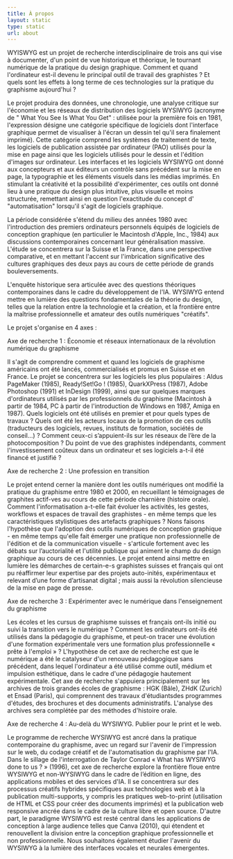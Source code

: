 ```yaml
---
title: À propos
layout: static
type: static
url: about
---
```

WYISWYG est un projet de recherche interdisciplinaire de trois ans qui vise à documenter, d'un point de vue historique et théorique, le tournant numérique de la pratique du design graphique. Comment et quand l'ordinateur est-il devenu le principal outil de travail des graphistes ? Et quels sont les effets à long terme de ces technologies sur la pratique du graphisme aujourd'hui ?

Le projet produira des données, une chronologie, une analyse critique sur l'économie et les réseaux de distribution des logiciels WYSIWYG (acronyme de " What You See Is What You Get" : utilisée pour la première fois en 1981, l'expression désigne une catégorie spécifique de logiciels dont l'interface graphique permet de visualiser à l'écran un dessin tel qu'il sera finalement imprimé). Cette catégorie comprend les systèmes de traitement de texte, les logiciels de publication assistée par ordinateur (PAO) utilisés pour la mise en page ainsi que les logiciels utilisés pour le dessin et l'édition d'images sur ordinateur. Les interfaces et les logiciels WYSIWYG ont donné aux concepteurs et aux éditeurs un contrôle sans précédent sur la mise en page, la typographie et les éléments visuels dans les médias imprimés. En stimulant la créativité et la possibilité d'expérimenter, ces outils ont donné lieu à une pratique du design plus intuitive, plus visuelle et moins structurée, remettant ainsi en question l'exactitude du concept d' "automatisation" lorsqu'il s'agit de logiciels graphique.

La période considérée s'étend du milieu des années 1980 avec l'introduction des premiers ordinateurs personnels équipés de logiciels de conception graphique (en particulier le Macintosh d'Apple, Inc., 1984) aux discussions contemporaines concernant leur généralisation massive. L'étude se concentrera sur la Suisse et la France, dans une perspective comparative, et en mettant l'accent sur l'imbrication significative des cultures graphiques des deux pays au cours de cette période de grands bouleversements.

L'enquête historique sera articulée avec des questions théoriques contemporaines dans le cadre du développement de l'IA. WYSIWYG entend mettre en lumière des questions fondamentales de la théorie du design, telles que la relation entre la technologie et la création, et la frontière entre la maîtrise professionnelle et amateur des outils numériques "créatifs".

Le projet s'organise en 4 axes :

Axe de recherche 1 : Économie et réseaux internationaux de la révolution numérique du graphisme

Il s'agit de comprendre comment et quand les logiciels de graphisme américains ont été lancés, commercialisés et promus en Suisse et en France. Le projet se concentrera sur les logiciels les plus populaires : Aldus PageMaker (1985), Ready!Set!Go ! (1985), QuarkXPress (1987), Adobe Photoshop (1991) et InDesign (1999), ainsi que sur quelques marques d'ordinateurs utilisés par les professionnels du graphisme (Macintosh à partir de 1984, PC à partir de l'introduction de Windows en 1987, Amiga en 1987). Quels logiciels ont été utilisés en premier et pour quels types de travaux ? Quels ont été les acteurs locaux de la promotion de ces outils (traducteurs des logiciels, revues, instituts de formation, sociétés de conseil...) ? Comment ceux-ci s’appuient-ils sur les réseaux de l’ère de la photocomposition ? Du point de vue des graphistes indépendants, comment l'investissement coûteux dans un ordinateur et ses logiciels a-t-il été financé et justifié ? 

Axe de recherche 2 : Une profession en transition

Le projet entend cerner la manière dont les outils numériques ont modifié la pratique du graphisme entre 1980 et 2000, en recueillant le témoignages de graphites actif-ves au cours de cette période charnière (histoire orale). Comment l'informatisation a-t-elle fait évoluer les activités, les gestes, workflows et espaces de travail des graphistes - en même temps que les caractéristiques stylistiques des artefacts graphiques ? Nons faisons l'hypothèse que l'adoption des outils numériques de conception graphique - en même temps qu'elle fait émerger une pratique non professionnelle de l'édition et de la communication visuelle - s'articule fortement avec les débats sur l’auctorialité et l'utilité publique qui animent le champ du design graphique au cours de ces décennies. Le projet entend ainsi mettre en lumière les démarches de certain-e-s graphistes suisses et français qui ont pu réaffirmer leur expertise par des projets auto-inités, expérimentaux et relevant d’une forme d’artisanat digital ; mais aussi la révolution silencieuse de la mise en page de presse.

Axe de recherche 3 : Expérimenter avec le numérique dans l'enseignement du graphisme

Les écoles et les cursus de graphisme suisses et français ont-ils initié ou suivi la transition vers le numérique ? Comment les ordinateurs ont-ils été utilisés dans la pédagogie du graphisme, et peut-on tracer une évolution d'une formation expérimentale vers une formation plus professionnelle « prête à l'emploi » ? L'hypothèse de cet axe de recherche est que le numérique a été le catalyseur d'un renouveau pédagogique sans précédent, dans lequel l'ordinateur a été utilisé comme outil, médium et impulsion esthétique, dans le cadre d'une pédagogie hautement expérimentale. Cet axe de recherche s'appuiera principalement sur les archives de trois grandes écoles de graphisme : HGK (Bâle), ZHdK (Zurich) et Ensad (Paris), qui comprennent des travaux d'étudiantsdes programmes d'études, des brochures et des documents administratifs. L'analyse des archives sera complétée par des méthodes d'histoire orale. 

Axe de recherche 4 : Au-delà du WYSIWYG. Publier pour le print et le web.

Le programme de recherche WYSIWYG est ancré dans la pratique contemporaine du graphisme, avec un regard sur l'avenir de l'impression sur le web, du codage créatif et de l'automatisation du graphisme par l'IA. Dans le sillage de l'interrogation de Taylor Conrad « What has WYSIWYG done to us ? » (1996), cet axe de recherche explore la frontière floue entre WYSIWYG et non-WYSIWYG dans le cadre de l’édition en ligne, des applications mobiles et des services d'IA. Il se concentrera sur des processus créatifs hybrides spécifiques aux technologies web et à la publication multi-supports, y compris les pratiques web-to-print (utilisation de HTML et CSS pour créer des documents imprimés) et la publication web responsive ancrée dans le cadre de la culture libre et open source. D'autre part, le paradigme WYSIWYG est resté central dans les applications de conception à large audience telles que Canva (2010), qui étendent et renouvellent la division entre la conception graphique professionnelle et non professionnelle. Nous souhaitons également étudier l'avenir du WYSIWYG à la lumière des interfaces vocales et neurales émergentes.
